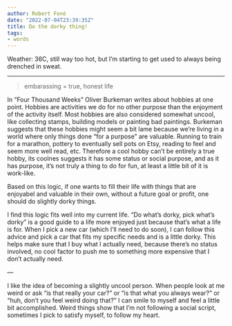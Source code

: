 ```yaml
---
author: Robert Fonó
date: "2022-07-04T23:39:35Z"
title: Do the dorky thing!
tags:
- words
---
```


Weather: 36C, still way too hot, but I’m starting to get used to always being drenched in sweat.

---

> embarassing = true, honest life



In “Four Thousand Weeks” Oliver Burkeman writes about hobbies at one point. Hobbies are activities we do for no other purpose than the enjoyment of the activity itself. Most hobbies are also considered somewhat uncool, like collecting stamps, building models or painting bad paintings. Burkeman suggests that these hobbies might seem a bit lame because we’re living in a world where only things done “for a purpose” are valuable. Running to train for a marathon, pottery to eventually sell pots on Etsy, reading to feel and seem more well read, etc. Therefore a cool hobby can’t be entirely a true hobby, its coolnes suggests it has some status or social purpose, and as it has purpose, it’s not truly a thing to do for fun, at least a little bit of it is work-like.

Based on this logic, if one wants to fill their life with things that are enjoyabel and valuable in their own, without a future goal or profit, one should do slightly dorky things.

I find this logic fits well into my current life. “Do what’s dorky, pick what’s dorky” is a good guide to a life more enjoyed just because that’s what a life is for. When I pick a new car (which I’ll need to do soon), I can follow this advice and pick a car that fits my specific needs and is a little dorky. This helps make sure that I buy what I actually need, because there’s no status involved, no cool factor to push me to something more expensive that I don’t actually need.

—

I like the idea of becoming a slightly uncool person. When people look at me weird or ask “is that really your car?” or “is that what you always wear?” or “huh, don’t you feel weird doing that?” I can smile to myself and feel a little bit accomplished. Weird things show that I’m not following a social script, sometimes I pick to satisfy myself, to follow my heart.
